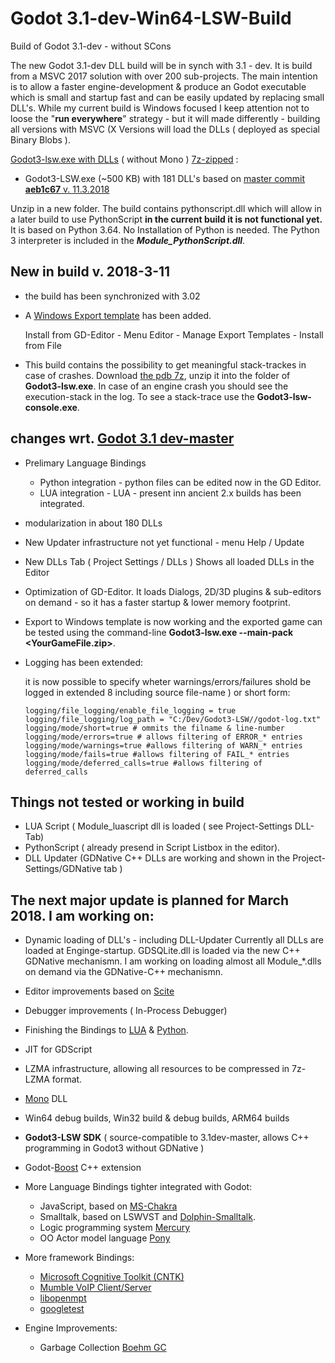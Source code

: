 # Godot 3.1-dev-Win64-LSW-Build
Build of Godot 3.1-dev - without SCons

The new Godot 3.1-dev DLL build will be in synch with 3.1 - dev.
It is build from a MSVC 2017 solution with over 200 sub-projects.
The main intention is to allow a faster engine-development & produce an Godot executable which is small and startup fast and can be easily updated by replacing small DLL's. While my current build is Windows focused I keep attention not to loose the "**run everywhere**" strategy - but it will made differently - building all versions with MSVC (X Versions will load the DLLs ( deployed as special Binary Blobs ).

[Godot3-lsw.exe with DLLs](https://github.com/frank-lesser/Godot3.1dev-dllbuild-lsw-Win64.tpz) ( without Mono ) [7z-zipped](http://7-zip.org/download.html) :

+ Godot3-LSW.exe (~500 KB) with 181 DLL's
based on [master commit **aeb1c67** v. 11.3.2018](https://github.com/godotengine/godot/commit/aeb1c67b5b55c769256a8ffc2f9d9095d6fc74da)

Unzip in a new folder. The build contains pythonscript.dll which will allow in a later build to use PythonScript **in the current build it is not functional yet.**
It is based on Python 3.64. No Installation of Python is needed. The Python 3 interpreter is included in the ***Module_PythonScript.dll***.



## New in build v. 2018-3-11
+ the build has been synchronized with 3.02
+ A [Windows Export template](https://github.com/frank-lesser/Godot3.1dev-dllbuild-lsw-Win64.tpz) has been added.

  Install from GD-Editor - Menu Editor - Manage Export Templates - Install from File

+ This build contains the possibility to get meaningful stack-trackes in case of crashes.
Download [the pdb 7z](https://github.com/frank-lesser/Godot3-Win64-LSW-Build/blob/master/Godot3.1dev-dllbuild-lsw-Win64.7z), unzip it into the folder of **Godot3-lsw.exe**. In case of an engine crash you should see the execution-stack in the log.
To see a stack-trace use the **Godot3-lsw-console.exe**.

## changes wrt. [Godot 3.1 dev-master](https://github.com/godotengine/godot)

+ Prelimary Language Bindings 
  + Python integration - python files can be edited now in the GD Editor.
  + LUA integration - LUA - present inn ancient 2.x builds has been integrated.

+ modularization in about 180 DLLs
+ New Updater infrastructure not yet functional - menu Help / Update
+ New DLLs Tab ( Project Settings / DLLs )
  Shows all loaded DLLs in the Editor
+ Optimization of GD-Editor. It loads Dialogs, 2D/3D plugins & sub-editors on demand - so it has a faster startup & lower memory footprint.
+ Export to Windows template is now working and the exported game can be tested using the command-line **Godot3-lsw.exe --main-pack <YourGameFile.zip>**. 
+ Logging has been extended:


  it is now possible to specify wheter warnings/errors/failures shold be logged in extended 8 including source file-name ) or short form:

      logging/file_logging/enable_file_logging = true
      logging/file_logging/log_path = "C:/Dev/Godot3-LSW//godot-log.txt"
      logging/mode/short=true # ommits the filname & line-number 
      logging/mode/errors=true # allows filtering of ERROR_* entries
      logging/mode/warnings=true #allows filtering of WARN_* entries
      logging/mode/fails=true #allows filtering of FAIL_* entries
      logging/mode/deferred_calls=true #allows filtering of deferred_calls

## Things not tested or working in build
+ LUA Script ( Module_luascript dll is loaded ( see Project-Settings DLL-Tab)
+ PythonScript ( already presend in Script Listbox in the editor).
+ DLL Updater (GDNative C++ DLLs are working and shown in the Project-Settings/GDNative tab )

## The next major update is planned for March 2018. I am working on:

+ Dynamic loading of DLL's - including DLL-Updater
  Currently all DLLs are loaded at Enginge-startup. GDSQLite.dll is loaded via the new C++ GDNative mechanismn. I am working on loading almost all Module_*.dlls on demand via the GDNative-C++ mechanismn.

+ Editor improvements based on [Scite](www.scintilla.org)
+ Debugger improvements ( In-Process Debugger)
+ Finishing the Bindings to [LUA](https://www.lua.org) & [Python](https://www.python.org).
+ JIT for GDScript
+ LZMA infrastructure, allowing all resources to be compressed in 7z-LZMA format.
+ [Mono](https://github.com/mono) DLL
+ Win64 debug builds, Win32 build & debug builds, ARM64 builds
+ **Godot3-LSW SDK** ( source-compatible to 3.1dev-master, allows C++ programming in Godot3 without GDNative )
+ Godot-[Boost](http://www.boost.org) C++ extension

+ More Language Bindings tighter integrated with Godot:
  + JavaScript, based on [MS-Chakra](https://github.com/frank-lesser/ChakraCore)
  + Smalltalk, based on LSWVST and [Dolphin-Smalltalk](https://github.com/dolphinsmalltalk/Dolphin).
  + Logic programming system [Mercury](https://github.com/Mercury-Language/mercury)
  + OO Actor model language [Pony](https://github.com/ponylang)

+ More framework Bindings:
  + [Microsoft Cognitive Toolkit (CNTK)](https://github.com/Microsoft/CNTK)
  + [Mumble VoIP Client/Server](https://github.com/mumble-voip/mumble)
  + [libopenmpt](https://github.com/OpenMPT/openmpt/tree/master/libopenmpt)
  + [googletest](https://github.com/google/googletest)

+ Engine Improvements:

  + Garbage Collection [Boehm GC](http://www.hboehm.info/gc)